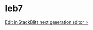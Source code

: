 # leb7

[Edit in StackBlitz next generation editor ⚡️](https://stackblitz.com/~/github.com/Mathin26/leb7)